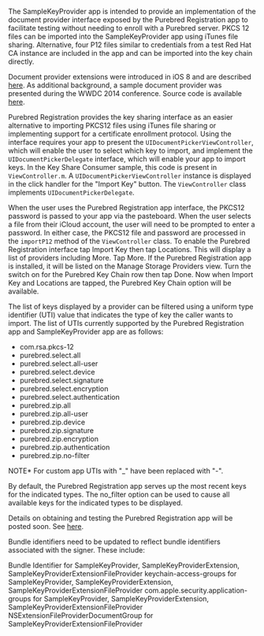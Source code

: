 The SampleKeyProvider app is intended to provide an implementation of the document provider interface exposed by the Purebred Registration app to facilitate testing without needing to enroll with a Purebred server. PKCS 12 files can be imported into the SampleKeyProvider app using iTunes file sharing. Alternative, four P12 files similar to credentials from a test Red Hat CA instance are included in the app and can be imported into the key chain directly.  

Document provider extensions were introduced in iOS 8 and are described [here](https://developer.apple.com/library/ios/documentation/General/Conceptual/ExtensibilityPG/FileProvider.html). As additional background, a sample document provider was presented during the WWDC 2014 conference. Source code is available [here](https://github.com/master-nevi/WWDC-2014/tree/master/NewBox%20An%20Introduction%20to%20iCloud%20Document%20enhancements%20in%20iOS%208.0).

Purebred Registration provides the key sharing interface as an easier alternative to importing PKCS12 files using iTunes file sharing or implementing support for a certificate enrollment protocol. Using the interface requires your app to present the `UIDocumentPickerViewController`, which will enable the user to select which key to import, and implement the `UIDocumentPickerDelegate` interface, which will enable your app to import keys. In the Key Share Consumer sample, this code is present in `ViewController.m`. A `UIDocumentPickerViewController` instance is displayed in the click handler for the "Import Key" button. The `ViewController` class implements `UIDocumentPickerDelegate`.

When the user uses the Purebred Registration app interface, the PKCS12 password is passed to your app via the pasteboard. When the user selects a file from their iCloud account, the user will need to be prompted to enter a password. In either case, the PKCS12 file and password are processed in the `importP12` method of the `ViewController` class. To enable the Purebred Registration interface tap Import Key then tap Locations. This will display a list of providers including More. Tap More. If the Purebred Registration app is installed, it will be listed on the Manage Storage Providers view. Turn the switch on for the Purebred Key Chain row then tap Done. Now when Import Key and Locations are tapped, the Purebred Key Chain option will be available.

The list of keys displayed by a provider can be filtered using a uniform type identifier (UTI) value that indicates the type of key the caller wants to import. The list of UTIs currently supported by the Purebred Registration app and SampleKeyProvider app are as follows:

* com.rsa.pkcs-12
* purebred.select.all
* purebred.select.all-user
* purebred.select.device
* purebred.select.signature
* purebred.select.encryption
* purebred.select.authentication
* purebred.zip.all
* purebred.zip.all-user
* purebred.zip.device
* purebred.zip.signature
* purebred.zip.encryption
* purebred.zip.authentication
* purebred.zip.no-filter

NOTE* For custom app UTIs with "_" have been replaced with "-". 

By default, the Purebred Registration app serves up the most recent keys for the indicated types. The no_filter option can be used to cause all available keys for the indicated types to be displayed. 

Details on obtaining and testing the Purebred Registration app will be posted soon. See [here](https://cyber.mil/pki-pke/purebred).

Bundle identifiers need to be updated to reflect bundle identifiers associated with the signer. These include:

Bundle Identifier for SampleKeyProvider, SampleKeyProviderExtension, SampleKeyProviderExtensionFileProvider
keychain-access-groups for SampleKeyProvider, SampleKeyProviderExtension, SampleKeyProviderExtensionFileProvider
com.apple.security.application-groups for SampleKeyProvider, SampleKeyProviderExtension, SampleKeyProviderExtensionFileProvider
NSExtensionFileProviderDocumentGroup for SampleKeyProviderExtensionFileProvider




